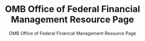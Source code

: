 ---
layout: resources-landing
title: "OMB Office of Federal Financial Management Resource Page"
subtitle: "OMB Office of Federal Financial Management Resource Page"
filters: federal-financial-assistance cfr website omb
external_url: https://www.whitehouse.gov/omb/office-federal-financial-management/
---